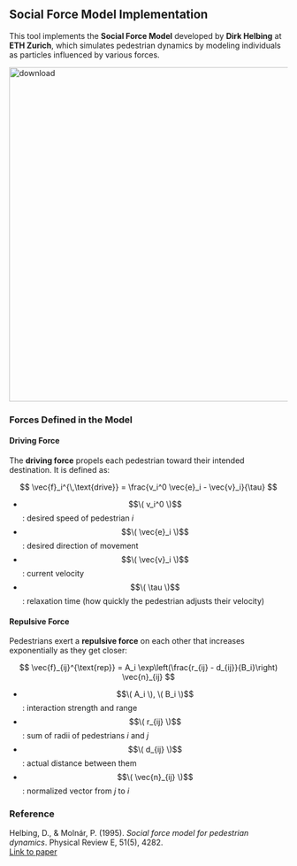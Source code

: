 

## Social Force Model Implementation

This tool implements the **Social Force Model** developed by **Dirk Helbing** at **ETH Zurich**, which simulates pedestrian dynamics by modeling individuals as particles influenced by various forces.

<img width="825" height="604" alt="download" src="https://github.com/user-attachments/assets/3f09192c-c3af-4338-8274-96f3a702e758" />

###  Forces Defined in the Model

####  Driving Force
The **driving force** propels each pedestrian toward their intended destination. It is defined as:

$$
\vec{f}_i^{\,\text{drive}} = \frac{v_i^0 \vec{e}_i - \vec{v}_i}{\tau}
$$

- $$\( v_i^0 \)$$: desired speed of pedestrian *i*  
- $$\( \vec{e}_i \)$$: desired direction of movement  
- $$\( \vec{v}_i \)$$: current velocity  
- $$\( \tau \)$$: relaxation time (how quickly the pedestrian adjusts their velocity)

####  Repulsive Force
Pedestrians exert a **repulsive force** on each other that increases exponentially as they get closer:

$$
\vec{f}_{ij}^{\text{rep}} = A_i \exp\left(\frac{r_{ij} - d_{ij}}{B_i}\right) \vec{n}_{ij}
$$

- $$\( A_i \), \( B_i \)$$: interaction strength and range  
- $$\( r_{ij} \)$$: sum of radii of pedestrians *i* and *j*  
- $$\( d_{ij} \)$$: actual distance between them  
- $$\( \vec{n}_{ij} \)$$: normalized vector from *j* to *i*



###  Reference

Helbing, D., & Molnár, P. (1995). *Social force model for pedestrian dynamics*. Physical Review E, 51(5), 4282.  
[Link to paper](https://doi.org/10.1103/PhysRevE.51.4282)

